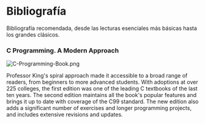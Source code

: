 <!--
SPDX-FileCopyrightText: 2024 Pablo Portas López <pablo.portas@udc.es>

SPDX-License-Identifier: CC-BY-NC-4.0
-->

<web-summary rel="tldr"/>
<secondary-label ref="wip"/>

# Bibliografía

<tldr id="tldr">

Bibliografía recomendada, desde las lecturas esenciales más básicas hasta los grandes clásicos.

</tldr>

### C Programming. A Modern Approach

![C-Programming-Book.png](C-Programming-Book.png)

Professor King's spiral approach made it accessible to a broad range of readers, from beginners to more advanced
students. With adoptions at over 225 colleges, the first edition was one of the leading C textbooks of the last ten
years. The second edition maintains all the book's popular features and brings it up to date with coverage of the C99
standard. The new edition also adds a significant number of exercises and longer programming projects, and includes
extensive revisions and updates.